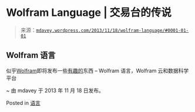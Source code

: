 <!--yml

category: 未分类

日期：2024-05-18 05:57:49

-->

# Wolfram Language | 交易台的传说

> 来源：[`mdavey.wordpress.com/2013/11/18/wolfram-language/#0001-01-01`](https://mdavey.wordpress.com/2013/11/18/wolfram-language/#0001-01-01)

## Wolfram 语言

似乎[Wolfram](http://www.wolfram.com/wolfram-language/)即将发布一些[有趣的](http://blog.stephenwolfram.com/2013/11/something-very-big-is-coming-our-most-important-technology-project-yet/)东西 – Wolfram 语言，Wolfram 云和数据科学平台

~ 由 mdavey 于 2013 年 11 月 18 日发布。

Posted in [语言](https://mdavey.wordpress.com/category/languages/)
